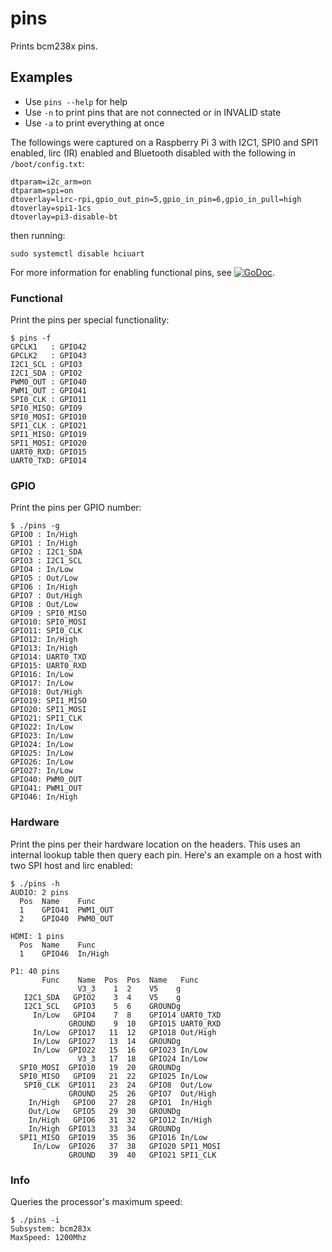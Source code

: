 # pins

Prints bcm238x pins.

## Examples

* Use `pins --help` for help
* Use `-n` to print pins that are not connected or in INVALID state
* Use `-a` to print everything at once

The followings were captured on a Raspberry Pi 3 with I2C1, SPI0 and SPI1
enabled, lirc (IR) enabled and Bluetooth disabled with the following in
`/boot/config.txt`:

    dtparam=i2c_arm=on
    dtparam=spi=on
    dtoverlay=lirc-rpi,gpio_out_pin=5,gpio_in_pin=6,gpio_in_pull=high
    dtoverlay=spi1-1cs
    dtoverlay=pi3-disable-bt

then running:

    sudo systemctl disable hciuart

For more information for enabling functional pins, see
[![GoDoc](https://godoc.org/github.com/maruel/dlibox/go/pio/host/rpi?status.svg)](https://godoc.org/github.com/maruel/dlibox/go/pio/host/rpi).


### Functional

Print the pins per special functionality:

    $ pins -f
    GPCLK1   : GPIO42
    GPCLK2   : GPIO43
    I2C1_SCL : GPIO3
    I2C1_SDA : GPIO2
    PWM0_OUT : GPIO40
    PWM1_OUT : GPIO41
    SPI0_CLK : GPIO11
    SPI0_MISO: GPIO9
    SPI0_MOSI: GPIO10
    SPI1_CLK : GPIO21
    SPI1_MISO: GPIO19
    SPI1_MOSI: GPIO20
    UART0_RXD: GPIO15
    UART0_TXD: GPIO14


### GPIO

Print the pins per GPIO number:

    $ ./pins -g
    GPIO0 : In/High
    GPIO1 : In/High
    GPIO2 : I2C1_SDA
    GPIO3 : I2C1_SCL
    GPIO4 : In/Low
    GPIO5 : Out/Low
    GPIO6 : In/High
    GPIO7 : Out/High
    GPIO8 : Out/Low
    GPIO9 : SPI0_MISO
    GPIO10: SPI0_MOSI
    GPIO11: SPI0_CLK
    GPIO12: In/High
    GPIO13: In/High
    GPIO14: UART0_TXD
    GPIO15: UART0_RXD
    GPIO16: In/Low
    GPIO17: In/Low
    GPIO18: Out/High
    GPIO19: SPI1_MISO
    GPIO20: SPI1_MOSI
    GPIO21: SPI1_CLK
    GPIO22: In/Low
    GPIO23: In/Low
    GPIO24: In/Low
    GPIO25: In/Low
    GPIO26: In/Low
    GPIO27: In/Low
    GPIO40: PWM0_OUT
    GPIO41: PWM1_OUT
    GPIO46: In/High


### Hardware

Print the pins per their hardware location on the headers. This uses an
internal lookup table then query each pin. Here's an example on a host with two
SPI host and lirc enabled:

    $ ./pins -h
    AUDIO: 2 pins
      Pos  Name    Func
      1    GPIO41  PWM1_OUT
      2    GPIO40  PWM0_OUT

    HDMI: 1 pins
      Pos  Name    Func
      1    GPIO46  In/High

    P1: 40 pins
           Func    Name  Pos  Pos  Name   Func
                   V3_3    1  2    V5    g
       I2C1_SDA   GPIO2    3  4    V5    g
       I2C1_SCL   GPIO3    5  6    GROUNDg
         In/Low   GPIO4    7  8    GPIO14 UART0_TXD
                 GROUND    9  10   GPIO15 UART0_RXD
         In/Low  GPIO17   11  12   GPIO18 Out/High
         In/Low  GPIO27   13  14   GROUNDg
         In/Low  GPIO22   15  16   GPIO23 In/Low
                   V3_3   17  18   GPIO24 In/Low
      SPI0_MOSI  GPIO10   19  20   GROUNDg
      SPI0_MISO   GPIO9   21  22   GPIO25 In/Low
       SPI0_CLK  GPIO11   23  24   GPIO8  Out/Low
                 GROUND   25  26   GPIO7  Out/High
        In/High   GPIO0   27  28   GPIO1  In/High
        Out/Low   GPIO5   29  30   GROUNDg
        In/High   GPIO6   31  32   GPIO12 In/High
        In/High  GPIO13   33  34   GROUNDg
      SPI1_MISO  GPIO19   35  36   GPIO16 In/Low
         In/Low  GPIO26   37  38   GPIO20 SPI1_MOSI
                 GROUND   39  40   GPIO21 SPI1_CLK

### Info

Queries the processor's maximum speed:

    $ ./pins -i
    Subsystem: bcm283x
    MaxSpeed: 1200Mhz
